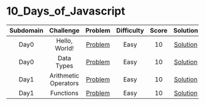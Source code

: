 # 10_Days_of_Javascript

|       Subdomain       |                 Challenge                 |                                             Problem                                              | Difficulty | Score |                                             Solution                                              |
| :-------------------: | :---------------------------------------: | :----------------------------------------------------------------------------------------------: | :--------: | :---: | :-----------------------------------------------------------------------------------------------: |
|     Day0      |      Hello, World!      |             [Problem](https://www.hackerrank.com/challenges/js10-hello-world/problem)              |    Easy    |   10   |   [Solution](/Python/01%20-%20Introduction/01%20-%20Say%20'Hello,%20World!'%20With%20Python.py)   |
|     Day0      |              Data Types              |               [Problem](https://www.hackerrank.com/challenges/js10-data-types/problem)                |    Easy    |  10   |              [Solution](/Python/01%20-%20Introduction/02%20-%20Python%20If-Else.py)               |
|     Day1      |          Arithmetic Operators           |       [Problem](https://www.hackerrank.com/challenges/js10-arithmetic-operators/problem)       |    Easy    |  10   |           [Solution](/Python/01%20-%20Introduction/03%20-%20Arithmetic%20Operators.py)            |
|     Day1      |              Functions             |             [Problem](https://www.hackerrank.com/challenges/js10-function/problem)             |    Easy    |  10   |            [Solution](/Python/01%20-%20Introduction/04%20-%20Python%20-%20Division.py)            |
